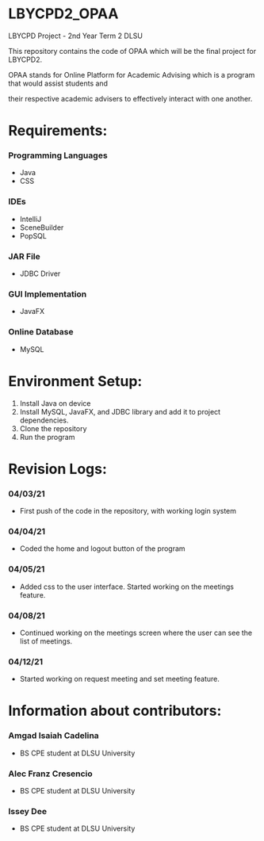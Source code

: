 # LBYCPD2_OPAA
LBYCPD Project - 2nd Year Term 2 DLSU

This repository contains the code of OPAA which will be the final project for LBYCPD2. 

OPAA stands for Online Platform for Academic Advising which is a program that would assist students and 

their respective academic advisers to effectively interact with one another.

# Requirements:
### Programming Languages 
- Java
- CSS

### IDEs
- IntelliJ
- SceneBuilder
- PopSQL

### JAR File 
- JDBC Driver

### GUI Implementation
- JavaFX

### Online Database 
- MySQL

# Environment Setup:
1. Install Java on device
2. Install MySQL, JavaFX, and JDBC library and add it to project dependencies.
3. Clone the repository
4. Run the program

# Revision Logs:
### 04/03/21 
- First push of the code in the repository, with working login system

### 04/04/21 
- Coded the home and logout button of the program

### 04/05/21 
- Added css to the user interface. Started working on the meetings feature. 

### 04/08/21 
- Continued working on the meetings screen where the user can see the list of meetings.

### 04/12/21 
- Started working on request meeting and set meeting feature.

# Information about contributors:

### Amgad Isaiah Cadelina

- BS CPE student at DLSU University

### Alec Franz Cresencio

- BS CPE student at DLSU University

### Issey Dee

- BS CPE student at DLSU University
